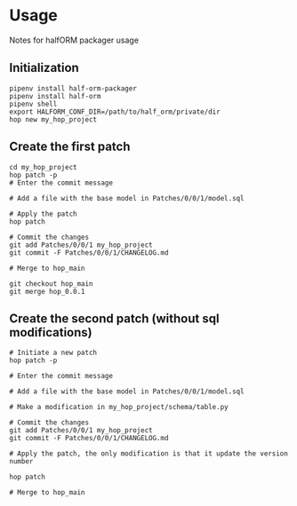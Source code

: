 # Usage

Notes for halfORM packager usage

## Initialization

```
pipenv install half-orm-packager
pipenv install half-orm
pipenv shell
export HALFORM_CONF_DIR=/path/to/half_orm/private/dir 
hop new my_hop_project
```

## Create the first patch

```
cd my_hop_project
hop patch -p
# Enter the commit message

# Add a file with the base model in Patches/0/0/1/model.sql

# Apply the patch
hop patch

# Commit the changes
git add Patches/0/0/1 my_hop_project
git commit -F Patches/0/0/1/CHANGELOG.md

# Merge to hop_main

git checkout hop_main
git merge hop_0.0.1
```

## Create the second patch (without sql modifications)

```
# Initiate a new patch
hop patch -p

# Enter the commit message

# Add a file with the base model in Patches/0/0/1/model.sql

# Make a modification in my_hop_project/schema/table.py

# Commit the changes
git add Patches/0/0/1 my_hop_project
git commit -F Patches/0/0/1/CHANGELOG.md

# Apply the patch, the only modification is that it update the version number

hop patch

# Merge to hop_main
```
